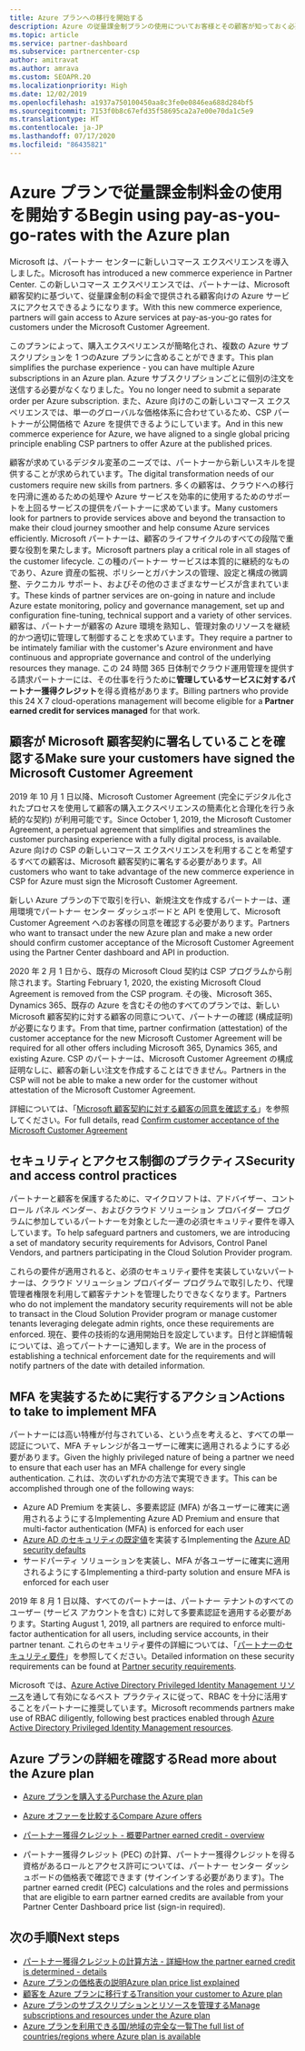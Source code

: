```yaml
---
title: Azure プランへの移行を開始する
description: Azure の従量課金制プランの使用についてお客様とその顧客が知っておく必要があること (最初の手順、セキュリティに関する注意事項、開始方法など) を説明します。
ms.topic: article
ms.service: partner-dashboard
ms.subservice: partnercenter-csp
author: amitravat
ms.author: amrava
ms.custom: SEOAPR.20
ms.localizationpriority: High
ms.date: 12/02/2019
ms.openlocfilehash: a1937a750100450aa8c3fe0e0846ea688d284bf5
ms.sourcegitcommit: 7153f0b8c67efd35f58695ca2a7e00e70da1c5e9
ms.translationtype: HT
ms.contentlocale: ja-JP
ms.lasthandoff: 07/17/2020
ms.locfileid: "86435821"
---
```

# <a name="begin-using-pay-as-you-go-rates-with-the-azure-plan"></a><span data-ttu-id="8be92-103">Azure プランで従量課金制料金の使用を開始する</span><span class="sxs-lookup"><span data-stu-id="8be92-103">Begin using pay-as-you-go-rates with the Azure plan</span></span>

<span data-ttu-id="8be92-104">Microsoft は、パートナー センターに新しいコマース エクスペリエンスを導入しました。</span><span class="sxs-lookup"><span data-stu-id="8be92-104">Microsoft has introduced a new commerce experience in Partner Center.</span></span>  <span data-ttu-id="8be92-105">この新しいコマース エクスペリエンスでは、パートナーは、Microsoft 顧客契約に基づいて、従量課金制の料金で提供される顧客向けの Azure サービスにアクセスできるようになります。</span><span class="sxs-lookup"><span data-stu-id="8be92-105">With this new commerce experience, partners will gain access to Azure services at pay-as-you-go rates for customers under the Microsoft Customer Agreement.</span></span>

<span data-ttu-id="8be92-106">このプランによって、購入エクスペリエンスが簡略化され、複数の Azure サブスクリプションを 1 つのAzure プランに含めることができます。</span><span class="sxs-lookup"><span data-stu-id="8be92-106">This plan simplifies the purchase experience - you can have multiple Azure subscriptions in an Azure plan.</span></span> <span data-ttu-id="8be92-107">Azure サブスクリプションごとに個別の注文を送信する必要がなくなりました。</span><span class="sxs-lookup"><span data-stu-id="8be92-107">You no longer need to submit a separate order per Azure subscription.</span></span> <span data-ttu-id="8be92-108">また、Azure 向けのこの新しいコマース エクスペリエンスでは、単一のグローバルな価格体系に合わせているため、CSP パートナーが公開価格で Azure を提供できるようにしています。</span><span class="sxs-lookup"><span data-stu-id="8be92-108">And in this new commerce experience for Azure, we have aligned to a single global pricing principle enabling CSP partners to offer Azure at the published prices.</span></span>

<span data-ttu-id="8be92-109">顧客が求めているデジタル変革のニーズでは、パートナーから新しいスキルを提供することが求められています。</span><span class="sxs-lookup"><span data-stu-id="8be92-109">The digital transformation needs of our customers require new skills from partners.</span></span> <span data-ttu-id="8be92-110">多くの顧客は、クラウドへの移行を円滑に進めるための処理や Azure サービスを効率的に使用するためのサポートを上回るサービスの提供をパートナーに求めています。</span><span class="sxs-lookup"><span data-stu-id="8be92-110">Many customers look for partners to provide services above and beyond the transaction to make their cloud journey smoother and help consume Azure services efficiently.</span></span> <span data-ttu-id="8be92-111">Microsoft パートナーは、顧客のライフサイクルのすべての段階で重要な役割を果たします。</span><span class="sxs-lookup"><span data-stu-id="8be92-111">Microsoft partners play a critical role in all stages of the customer lifecycle.</span></span> <span data-ttu-id="8be92-112">この種のパートナー サービスは本質的に継続的なものであり、Azure 資産の監視、ポリシーとガバナンスの管理、設定と構成の微調整、テクニカル サポート、およびその他のさまざまなサービスが含まれています。</span><span class="sxs-lookup"><span data-stu-id="8be92-112">These kinds of partner services are on-going in nature and include Azure estate monitoring, policy and governance management, set up and configuration fine-tuning, technical support and a variety of other services.</span></span> <span data-ttu-id="8be92-113">顧客は、パートナーが顧客の Azure 環境を熟知し、管理対象のリソースを継続的かつ適切に管理して制御することを求めています。</span><span class="sxs-lookup"><span data-stu-id="8be92-113">They require a partner to be intimately familiar with the customer's Azure environment and have continuous and appropriate governance and control of the underlying resources they manage.</span></span> <span data-ttu-id="8be92-114">この 24 時間 365 日体制でクラウド運用管理を提供する請求パートナーには、その仕事を行うために**管理しているサービスに対するパートナー獲得クレジット**を得る資格があります。</span><span class="sxs-lookup"><span data-stu-id="8be92-114">Billing partners who provide this 24 X 7 cloud-operations management will become eligible for a **Partner earned credit for services managed** for that work.</span></span>

## <a name="make-sure-your-customers-have-signed-the-microsoft-customer-agreement"></a><span data-ttu-id="8be92-115">顧客が Microsoft 顧客契約に署名していることを確認する</span><span class="sxs-lookup"><span data-stu-id="8be92-115">Make sure your customers have signed the Microsoft Customer Agreement</span></span>

<span data-ttu-id="8be92-116">2019 年 10 月 1 日以降、Microsoft Customer Agreement (完全にデジタル化されたプロセスを使用して顧客の購入エクスペリエンスの簡素化と合理化を行う永続的な契約) が利用可能です。</span><span class="sxs-lookup"><span data-stu-id="8be92-116">Since October 1, 2019, the Microsoft Customer Agreement, a perpetual agreement that simplifies and streamlines the customer purchasing experience with a fully digital process, is available.</span></span> <span data-ttu-id="8be92-117">Azure 向けの CSP の新しいコマース エクスペリエンスを利用することを希望するすべての顧客は、Microsoft 顧客契約に署名する必要があります。</span><span class="sxs-lookup"><span data-stu-id="8be92-117">All customers who want to take advantage of the new commerce experience in CSP for Azure must sign the Microsoft Customer Agreement.</span></span>

<span data-ttu-id="8be92-118">新しい Azure プランの下で取引を行い、新規注文を作成するパートナーは、運用環境でパートナー センター ダッシュボードと API を使用して、Microsoft Customer Agreement へのお客様の同意を確認する必要があります。</span><span class="sxs-lookup"><span data-stu-id="8be92-118">Partners who want to transact under the new Azure plan and make a new order should confirm customer acceptance of the Microsoft Customer Agreement using the Partner Center dashboard and API in production.</span></span>

<span data-ttu-id="8be92-119">2020 年 2 月 1 日から、既存の Microsoft Cloud 契約は CSP プログラムから削除されます。</span><span class="sxs-lookup"><span data-stu-id="8be92-119">Starting February 1, 2020, the existing Microsoft Cloud Agreement is removed from the CSP program.</span></span> <span data-ttu-id="8be92-120">その後、Microsoft 365、Dynamics 365、既存の Azure を含むその他のすべてのプランでは、新しい Microsoft 顧客契約に対する顧客の同意について、パートナーの確認 (構成証明) が必要になります。</span><span class="sxs-lookup"><span data-stu-id="8be92-120">From that time, partner confirmation (attestation) of the customer acceptance for the new Microsoft Customer Agreement will be required for all other offers including Microsoft 365, Dynamics 365, and existing Azure.</span></span> <span data-ttu-id="8be92-121">CSP のパートナーは、Microsoft Customer Agreement の構成証明なしに、顧客の新しい注文を作成することはできません。</span><span class="sxs-lookup"><span data-stu-id="8be92-121">Partners in the CSP will not be able to make a new order for the customer without attestation of the Microsoft Customer Agreement.</span></span>

<span data-ttu-id="8be92-122">詳細については、「[Microsoft 顧客契約に対する顧客の同意を確認する](confirm-customer-agreement.md)」を参照してください。</span><span class="sxs-lookup"><span data-stu-id="8be92-122">For full details, read [Confirm customer acceptance of the Microsoft Customer Agreement](confirm-customer-agreement.md)</span></span>

## <a name="security-and-access-control-practices"></a><span data-ttu-id="8be92-123">セキュリティとアクセス制御のプラクティス</span><span class="sxs-lookup"><span data-stu-id="8be92-123">Security and access control practices</span></span>

<span data-ttu-id="8be92-124">パートナーと顧客を保護するために、マイクロソフトは、アドバイザー、コントロール パネル ベンダー、およびクラウド ソリューション プロバイダー プログラムに参加しているパートナーを対象とした一連の必須セキュリティ要件を導入しています。</span><span class="sxs-lookup"><span data-stu-id="8be92-124">To help safeguard partners and customers, we are introducing a set of mandatory security requirements for Advisors, Control Panel Vendors, and partners participating in the Cloud Solution Provider program.</span></span>

<span data-ttu-id="8be92-125">これらの要件が適用されると、必須のセキュリティ要件を実装していないパートナーは、クラウド ソリューション プロバイダー プログラムで取引したり、代理管理者権限を利用して顧客テナントを管理したりできなくなります。</span><span class="sxs-lookup"><span data-stu-id="8be92-125">Partners who do not implement the mandatory security requirements will not be able to transact in the Cloud Solution Provider program or manage customer tenants leveraging delegate admin rights, once these requirements are enforced.</span></span> <span data-ttu-id="8be92-126">現在、要件の技術的な適用開始日を設定しています。日付と詳細情報については、追ってパートナーに通知します。</span><span class="sxs-lookup"><span data-stu-id="8be92-126">We are in the process of establishing a technical enforcement date for the requirements and will notify partners of the date with detailed information.</span></span>

## <a name="actions-to-take-to-implement-mfa"></a><span data-ttu-id="8be92-127">MFA を実装するために実行するアクション</span><span class="sxs-lookup"><span data-stu-id="8be92-127">Actions to take to implement MFA</span></span>

<span data-ttu-id="8be92-128">パートナーには高い特権が付与されている、という点を考えると、すべての単一認証について、MFA チャレンジが各ユーザーに確実に適用されるようにする必要があります。</span><span class="sxs-lookup"><span data-stu-id="8be92-128">Given the highly privileged nature of being a partner we need to ensure that each user has an MFA challenge for every single authentication.</span></span> <span data-ttu-id="8be92-129">これは、次のいずれかの方法で実現できます。</span><span class="sxs-lookup"><span data-stu-id="8be92-129">This can be accomplished through one of the following ways:</span></span>

- <span data-ttu-id="8be92-130">Azure AD Premium を実装し、多要素認証 (MFA) が各ユーザーに確実に適用されるようにする</span><span class="sxs-lookup"><span data-stu-id="8be92-130">Implementing Azure AD Premium and ensure that multi-factor authentication (MFA) is enforced for each user</span></span>
- <span data-ttu-id="8be92-131">[Azure AD のセキュリティの既定値](https://docs.microsoft.com/azure/active-directory/conditional-access/concept-conditional-access-security-defaults)を実装する</span><span class="sxs-lookup"><span data-stu-id="8be92-131">Implementing the [Azure AD security defaults](https://docs.microsoft.com/azure/active-directory/conditional-access/concept-conditional-access-security-defaults)</span></span>
- <span data-ttu-id="8be92-132">サードパーティ ソリューションを実装し、MFA が各ユーザーに確実に適用されるようにする</span><span class="sxs-lookup"><span data-stu-id="8be92-132">Implementing a third-party solution and ensure MFA is enforced for each user</span></span>

<span data-ttu-id="8be92-133">2019 年 8 月 1 日以降、すべてのパートナーは、パートナー テナントのすべてのユーザー (サービス アカウントを含む) に対して多要素認証を適用する必要があります。</span><span class="sxs-lookup"><span data-stu-id="8be92-133">Starting August 1, 2019, all partners are required to enforce multi-factor authentication for all users, including service accounts, in their partner tenant.</span></span> <span data-ttu-id="8be92-134">これらのセキュリティ要件の詳細については、「[パートナーのセキュリティ要件](https://docs.microsoft.com/partner-center/partner-security-requirements)」を参照してください。</span><span class="sxs-lookup"><span data-stu-id="8be92-134">Detailed information on these security requirements can be found at [Partner security requirements](https://docs.microsoft.com/partner-center/partner-security-requirements).</span></span>

<span data-ttu-id="8be92-135">Microsoft では、[Azure Active Directory Privileged Identity Management リソース](https://docs.microsoft.com/azure/active-directory/privileged-identity-management/pim-configure)を通して有効になるベスト プラクティスに従って、RBAC を十分に活用することをパートナーに推奨しています。</span><span class="sxs-lookup"><span data-stu-id="8be92-135">Microsoft recommends partners make use of RBAC diligently, following best practices enabled through [Azure Active Directory Privileged Identity Management resources](https://docs.microsoft.com/azure/active-directory/privileged-identity-management/pim-configure).</span></span>

## <a name="read-more-about-the-azure-plan"></a><span data-ttu-id="8be92-136">Azure プランの詳細を確認する</span><span class="sxs-lookup"><span data-stu-id="8be92-136">Read more about the Azure plan</span></span>

- [<span data-ttu-id="8be92-137">Azure プランを購入する</span><span class="sxs-lookup"><span data-stu-id="8be92-137">Purchase the Azure plan</span></span>](purchase-azure-plan.md)

- [<span data-ttu-id="8be92-138">Azure オファーを比較する</span><span class="sxs-lookup"><span data-stu-id="8be92-138">Compare Azure offers</span></span>](compare-azure-offers.md)

- [<span data-ttu-id="8be92-139">パートナー獲得クレジット - 概要</span><span class="sxs-lookup"><span data-stu-id="8be92-139">Partner earned credit - overview</span></span>](partner-earned-credit.md)

- <span data-ttu-id="8be92-140">パートナー獲得クレジット (PEC) の計算、パートナー獲得クレジットを得る資格があるロールとアクセス許可については、パートナー センター ダッシュボードの価格表で確認できます (サインインする必要があります)。</span><span class="sxs-lookup"><span data-stu-id="8be92-140">The partner earned credit (PEC) calculations and the roles and permissions that are eligible to earn partner earned credits are available from your Partner Center Dashboard price list (sign-in required).</span></span>

## <a name="next-steps"></a><span data-ttu-id="8be92-141">次の手順</span><span class="sxs-lookup"><span data-stu-id="8be92-141">Next steps</span></span> 

- [<span data-ttu-id="8be92-142">パートナー獲得クレジットの計算方法 - 詳細</span><span class="sxs-lookup"><span data-stu-id="8be92-142">How the partner earned credit is determined - details</span></span>](partner-earned-credit-explanation.md)
- [<span data-ttu-id="8be92-143">Azure プランの価格表の説明</span><span class="sxs-lookup"><span data-stu-id="8be92-143">Azure plan price list explained</span></span>](azure-plan-price-list.md)
- [<span data-ttu-id="8be92-144">顧客を Azure プランに移行する</span><span class="sxs-lookup"><span data-stu-id="8be92-144">Transition your customer to Azure plan</span></span>](azure-plan-transition.md)
- [<span data-ttu-id="8be92-145">Azure プランのサブスクリプションとリソースを管理する</span><span class="sxs-lookup"><span data-stu-id="8be92-145">Manage subscriptions and resources under the Azure plan</span></span>](azure-plan-manage.md)
- [<span data-ttu-id="8be92-146">Azure プランを利用できる国/地域の完全な一覧</span><span class="sxs-lookup"><span data-stu-id="8be92-146">The full list of countries/regions where Azure plan is available</span></span>](https://query.prod.cms.rt.microsoft.com/cms/api/am/binary/RE3QN0x)
